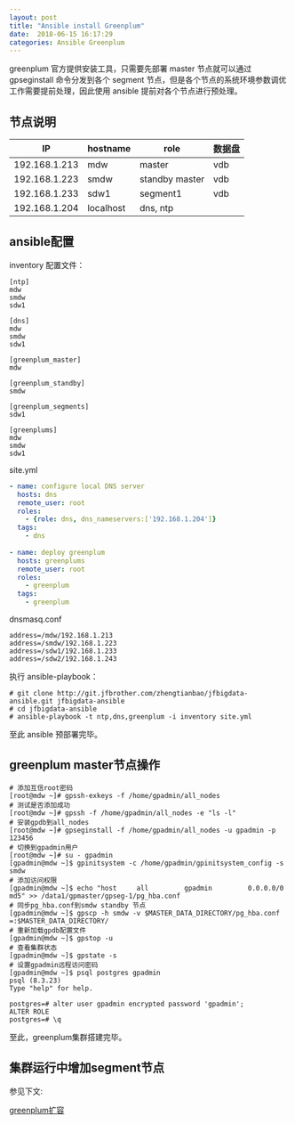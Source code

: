 ```yaml
---
layout: post
title: "Ansible install Greenplum"
date:  2018-06-15 16:17:29
categories: Ansible Greenplum
---
```


greenplum 官方提供安装工具，只需要先部署 master 节点就可以通过 gpseginstall 命令分发到各个 segment 节点，但是各个节点的系统环境参数调优工作需要提前处理，因此使用 ansible 提前对各个节点进行预处理。

## 节点说明

| IP            | hostname  | role           | 数据盘 |
| ------------- | --------- | -------------- | ------ |
| 192.168.1.213 | mdw       | master         | vdb    |
| 192.168.1.223 | smdw      | standby master | vdb    |
| 192.168.1.233 | sdw1      | segment1       | vdb    |
| 192.168.1.204 | localhost | dns, ntp       |        |


## ansible配置

inventory 配置文件：

```
[ntp]
mdw
smdw
sdw1

[dns]
mdw
smdw
sdw1

[greenplum_master]
mdw

[greenplum_standby]
smdw

[greenplum_segments]
sdw1

[greenplums]
mdw
smdw
sdw1
```

site.yml

```yaml
- name: configure local DNS server
  hosts: dns
  remote_user: root
  roles:
    - {role: dns, dns_nameservers:['192.168.1.204']}
  tags:
    - dns
    
- name: deploy greenplum
  hosts: greenplums                                                        
  remote_user: root
  roles:
    - greenplum
  tags:
    - greenplum 
```

dnsmasq.conf

```
address=/mdw/192.168.1.213
address=/smdw/192.168.1.223
address=/sdw1/192.168.1.233
address=/sdw2/192.168.1.243
```

执行 ansible-playbook：

```
# git clone http://git.jfbrother.com/zhengtianbao/jfbigdata-ansible.git jfbigdata-ansible
# cd jfbigdata-ansible
# ansible-playbook -t ntp,dns,greenplum -i inventory site.yml 
```

至此 ansible 预部署完毕。

## greenplum master节点操作

```
# 添加互信root密码
[root@mdw ~]# gpssh-exkeys -f /home/gpadmin/all_nodes
# 测试是否添加成功
[root@mdw ~]# gpssh -f /home/gpadmin/all_nodes -e "ls -l"
# 安装gpdb到all_nodes
[root@mdw ~]# gpseginstall -f /home/gpadmin/all_nodes -u gpadmin -p 123456
# 切换到gpadmin用户
[root@mdw ~]# su - gpadmin
[gpadmin@mdw ~]$ gpinitsystem -c /home/gpadmin/gpinitsystem_config -s smdw
# 添加访问权限
[gpadmin@mdw ~]$ echo "host     all         gpadmin         0.0.0.0/0       md5" >> /data1/gpmaster/gpseg-1/pg_hba.conf
# 同步pg_hba.conf到smdw standby 节点
[gpadmin@mdw ~]$ gpscp -h smdw -v $MASTER_DATA_DIRECTORY/pg_hba.conf =:$MASTER_DATA_DIRECTORY/
# 重新加载gpdb配置文件
[gpadmin@mdw ~]$ gpstop -u
# 查看集群状态
[gpadmin@mdw ~]$ gpstate -s
# 设置gpadmin远程访问密码
[gpadmin@mdw ~]$ psql postgres gpadmin
psql (8.3.23)
Type "help" for help.

postgres=# alter user gpadmin encrypted password 'gpadmin';
ALTER ROLE
postgres=# \q
```

至此，greenplum集群搭建完毕。

## 集群运行中增加segment节点

参见下文:

[greenplum扩容](https://zhengtianbao.com/greenplum/2018/06/20/greenplum%E6%89%A9%E5%AE%B9.html)

